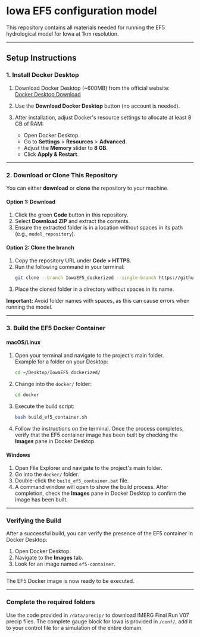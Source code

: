 # Iowa EF5 configuration model

This repository contains all materials needed for running the EF5 hydrological model for Iowa at 1km resolution.

---

## Setup Instructions

### 1. Install Docker Desktop
1. Download Docker Desktop (~600MB) from the official website:  
   [Docker Desktop Download](https://www.docker.com/products/docker-desktop/)

2. Use the **Download Docker Desktop** button (no account is needed).

3. After installation, adjust Docker's resource settings to allocate at least 8 GB of RAM:
   - Open Docker Desktop.
   - Go to **Settings** > **Resources** > **Advanced**.
   - Adjust the **Memory** slider to **8 GB**.
   - Click **Apply & Restart**.

---

### 2. Download or Clone This Repository
You can either **download** or **clone** the repository to your machine.

#### **Option 1: Download**
1. Click the green **Code** button in this repository.
2. Select **Download ZIP** and extract the contents.
3. Ensure the extracted folder is in a location without spaces in its path (e.g., `model_repository`).

#### **Option 2: Clone the branch**
1. Copy the repository URL under **Code > HTTPS**.
2. Run the following command in your terminal:
   ```bash
   git clone --branch IowaEF5_dockerized --single-branch https://github.com/AHWALab/WAEF5-dockerized.git
   ```
3. Place the cloned folder in a directory without spaces in its name.

**Important:** Avoid folder names with spaces, as this can cause errors when running the model.

---

### 3. Build the EF5 Docker Container

#### **macOS/Linux**
1. Open your terminal and navigate to the project's main folder.  
   Example for a folder on your Desktop:
   ```bash
   cd ~/Desktop/IowaEF5_dockerized/
   ```
2. Change into the `docker/` folder:
   ```bash
   cd docker
   ```
3. Execute the build script:
   ```bash
   bash build_ef5_container.sh
   ```
4. Follow the instructions on the terminal. Once the process completes, verify that the EF5 container image has been built by checking the **Images** pane in Docker Desktop.

#### **Windows**
1. Open File Explorer and navigate to the project's main folder.
2. Go into the `docker/` folder.
3. Double-click the `build_ef5_container.bat` file.
4. A command window will open to show the build process. After completion, check the **Images** pane in Docker Desktop to confirm the image has been built.

---

### Verifying the Build
After a successful build, you can verify the presence of the EF5 container in Docker Desktop:
1. Open Docker Desktop.
2. Navigate to the **Images** tab.
3. Look for an image named `ef5-container`.

---

The EF5 Docker image is now ready to be executed.

--- 

### Complete the required folders 
Use the code provided in `/data/precip/` to download IMERG Final Run V07 precip files. 
The complete gauge block for Iowa is provided in `/conf/`, add it to your control file for a simulation of the entire domain.
